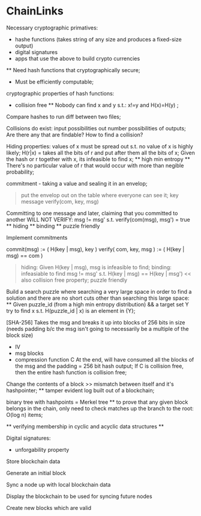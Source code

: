 # ChainLinks

Necessary cryptographic primatives:
- hashe functions (takes string of any size and produces a fixed-size output)
- digital signatures
- apps that use the above to build crypto currencies


** Need hash functions that cryptographically secure;
* Must be efficiently computable;


cryptographic properties of hash functions:
- collision free
** Nobody can find x and y s.t.: x!=y and H(x)=H(y) ;

Compare hashes to run diff between two files;

Collisions do exist: input possibilities out number possibilities of outputs;
Are there any that are findable?
How to find a collision?

Hiding properties:
values of x must be spread out s.t. no value of x is highly likely;
H(r|x) = takes all the bits of r and put after them all the bits of x;
Given the hash or r together with x, its infeasible to find x;
** high min entropy **
There's no particular value of r that would occur with more than negible probability;


commitment - taking a value and sealing it in an envelop;
> put the envelop out on the table where everyone can see it;
key
message
verify(com, key, msg)


Committing to one message and later, claiming that you committed to another WILL NOT VERIFY:
msg != msg' s.t. verify(com(msg), msg') = true
** hiding
** binding
** puzzle friendly

Implement commitments

commit(msg) := ( H(key | msg), key )
verify( com, key, msg ) := ( H(key | msg) == com )
> hiding: Given H(key | msg), msg is infeasible to find;
> binding: infeasiable to find msg != msg' s.t. H(key | msg) == H(key | msg') << also collision free property;
> puzzle friendly


Build a search puzzle where searching a very large space in order to find a solution
and there are no short cuts other than searching this large space:
** Given puzzle_id (from a high min entropy distribution) && a target set Y
try to find x s.t. H(puzzle_id | x) is an element in {Y};


[SHA-256]
Takes the msg and breaks it up into blocks of 256 bits in size
(needs padding b/c the msg isn't going to necessarily be a multiple of the block size)
- IV
- msg blocks
- compression function C
At the end, will have consumed all the blocks of the msg and the padding = 256 bit hash output;
If C is collision free, then the entire hash function is collision free;


Change the contents of a block >> mismatch between itself and it's hashpointer;
** tamper evident log built out of a blockchain;

binary tree with hashpoints = Merkel tree
** to prove that any given block belongs in the chain,
only need to check matches up the branch to the root: O(log n) items;

** verifying membership in cyclic and acyclic data structures **

Digital signatures:
- unforgability property




Store blockchain data

Generate an initial block

Sync a node up with local blockchain data

Display the blockchain to be used for syncing future nodes

Create new blocks which are valid 

